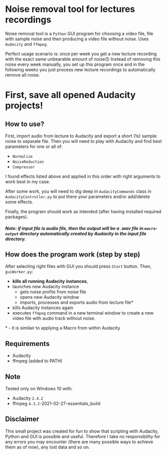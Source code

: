 # Noise removal tool for lectures recordings

Noise removal tool is a `Python` GUI program for choosing a video file, file with sample noise and then producing a video file without noise. Uses `Audacity` and `ffmpeg`.

Perfect usage scenario is: once per week you get a new lecture recording with the exact same unbearable amount of noise🙃 Instead of removing this noise every week manually, you set up this program once and in the following weeks you just process new lecture recordings to automatically remove all noise.

# First, save all opened Audacity projects!

## How to use?

First, import audio from lecture to Audacity and export a short (1s) sample noise to separate file. Then you will need to play with Audacity and find best parameters for one or all of:

- `Normalize`
- `NoiseReduction`
- `Compressor`

I found effects listed above and applied in this order with right arguments to work best in my case.

After some work, you will need to dig deep in `AudacityCommands` class in `AudacityController.py` to put there your parameters and/or add/delete some effects.

Finally, the program should work as intended (after having installed required packages).

##### Note: if input file is audio file, then the output will be a .wav file in `macro-output` directory automatically created by Audacity in the input file directory.

## How does the program work (step by step)

After selecting right files with GUI you should press `Start` button. Then, `guiWorker.py`:

- **kills all running Audacity instances**, 
- launches new Audacity instance
    - gets noise profile from noise file
    - opens new Audacity window
    - imports, processes and exports audio from lecture file\*
- kills Audacity instances again
- executes `ffmpeg` command in a new terminal window to create a new video file with audio track without noise.

\* - it is similair to applying a Macro from within Audacity


## Requirements

- Audacity
- ffmpeg (added to PATH)

## Note

Tested only on Windows 10 with:

- Audacity `2.4.2`
- ffmpeg `4.3.2`-2021-02-27-essentials_build

## Disclaimer

This small project was created for fun to show that scripting with Audacity, Python and GUI is possible and useful. Therefore I take no responsibility for any errors you may encounter (there are many possible ways to achieve them as of now), any lost data and so on. 